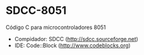 ﻿# SDCC-8051
Código C para microcontroladores 8051
- Compidador: SDCC (http://sdcc.sourceforge.net)
- IDE: Code::Block (http://www.codeblocks.org)
